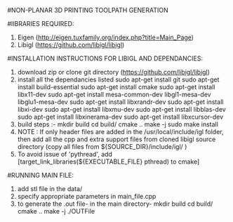 #NON-PLANAR 3D PRINTING TOOLPATH GENERATION

#lIBRARIES REQUIRED:
1. Eigen (http://eigen.tuxfamily.org/index.php?title=Main_Page)
2. Libigl (https://github.com/libigl/libigl)

#INSTALLATION INSTRUCTIONS FOR LIBIGL AND DEPENDANCIES:

1. download zip or clone git directory (https://github.com/libigl/libigl)
2. install all the dependancies listed 
	sudo apt-get install git
	sudo apt-get install build-essential
	sudo apt-get install cmake
	sudo apt-get install libx11-dev
	sudo apt-get install mesa-common-dev libgl1-mesa-dev libglu1-mesa-dev
	sudo apt-get install libxrandr-dev
	sudo apt-get install libxi-dev
	sudo apt-get install libxmu-dev
	sudo apt-get install libblas-dev
	sudo apt-get install libxinerama-dev
	sudo apt-get install libxcursor-dev
2. build steps :-	mkdir build
			cd build/
			cmake ..
			make -j 
			sudo make install
3. NOTE : If only header files are added in the /usr/local/include/igl folder, then add all the cpp and extra support files from cloned libigl source directory (copy all files from ${SOURCE_DIR}/include/igl/ )
4. To avoid issue of 'pythread', add [target_link_libraries(${EXECUTABLE_FILE} pthread) to cmake]

#RUNNING MAIN FILE:

1. add stl file in the data/
2. specify appropriate parameters in main_file.cpp
3. to generate the .out file-
   in the main directory-
	mkdir build
	cd build/
	cmake ..
	make -j
	./OUTFile


 

